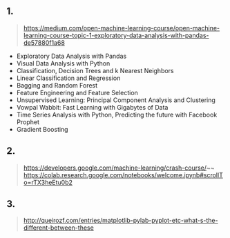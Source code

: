 ###

## 1. 
> https://medium.com/open-machine-learning-course/open-machine-learning-course-topic-1-exploratory-data-analysis-with-pandas-de57880f1a68
- Exploratory Data Analysis with Pandas
- Visual Data Analysis with Python
- Classification, Decision Trees and k Nearest Neighbors
- Linear Classification and Regression
- Bagging and Random Forest
- Feature Engineering and Feature Selection
- Unsupervised Learning: Principal Component Analysis and Clustering
- Vowpal Wabbit: Fast Learning with Gigabytes of Data
- Time Series Analysis with Python, Predicting the future with Facebook Prophet
- Gradient Boosting


## 2.
> https://developers.google.com/machine-learning/crash-course/~~
> https://colab.research.google.com/notebooks/welcome.ipynb#scrollTo=rTX3heEtu0b2

## 3.
> http://queirozf.com/entries/matplotlib-pylab-pyplot-etc-what-s-the-different-between-these
